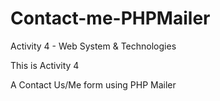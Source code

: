 # Contact-me-PHPMailer
Activity 4 - Web System &amp; Technologies

This is Activity 4

A Contact Us/Me form using PHP Mailer
